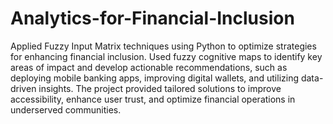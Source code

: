 # Analytics-for-Financial-Inclusion

Applied Fuzzy Input Matrix techniques using Python to optimize strategies for enhancing financial inclusion. Used fuzzy cognitive maps to identify key areas of impact and develop actionable recommendations, such as deploying mobile banking apps, improving digital wallets, and utilizing data-driven insights. The project provided tailored solutions to improve accessibility, enhance user trust, and optimize financial operations in underserved communities.
